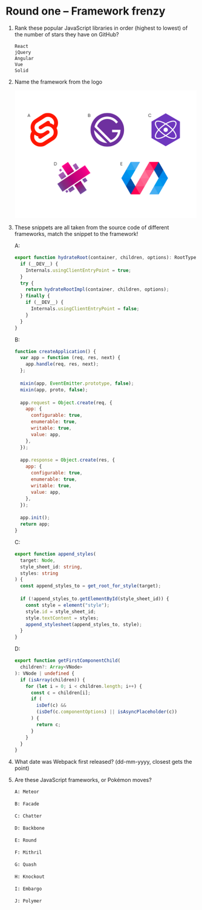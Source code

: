 # Round one – Framework frenzy

1.  Rank these popular JavaScript libraries in order (highest to lowest) of the number of stars they have on GitHub?

        React
        jQuery
        Angular
        Vue
        Solid

2.  Name the framework from the logo

    ![Reference image for question 2, round one](framework-logos.png)

3.  These snippets are all taken from the source code of different frameworks, match the snippet to the framework!

    A:

    ```js
    export function hydrateRoot(container, children, options): RootType {
      if (__DEV__) {
        Internals.usingClientEntryPoint = true;
      }
      try {
        return hydrateRootImpl(container, children, options);
      } finally {
        if (__DEV__) {
          Internals.usingClientEntryPoint = false;
        }
      }
    }
    ```

    B:

    ```js
    function createApplication() {
      var app = function (req, res, next) {
        app.handle(req, res, next);
      };

      mixin(app, EventEmitter.prototype, false);
      mixin(app, proto, false);

      app.request = Object.create(req, {
        app: {
          configurable: true,
          enumerable: true,
          writable: true,
          value: app,
        },
      });

      app.response = Object.create(res, {
        app: {
          configurable: true,
          enumerable: true,
          writable: true,
          value: app,
        },
      });

      app.init();
      return app;
    }
    ```

    C:

    ```ts
    export function append_styles(
      target: Node,
      style_sheet_id: string,
      styles: string
    ) {
      const append_styles_to = get_root_for_style(target);

      if (!append_styles_to.getElementById(style_sheet_id)) {
        const style = element("style");
        style.id = style_sheet_id;
        style.textContent = styles;
        append_stylesheet(append_styles_to, style);
      }
    }
    ```

    D:

    ```ts
    export function getFirstComponentChild(
      children?: Array<VNode>
    ): VNode | undefined {
      if (isArray(children)) {
        for (let i = 0; i < children.length; i++) {
          const c = children[i];
          if (
            isDef(c) &&
            (isDef(c.componentOptions) || isAsyncPlaceholder(c))
          ) {
            return c;
          }
        }
      }
    }
    ```

4.  What date was Webpack first released? (dd-mm-yyyy, closest gets the point)

5.  Are these JavaScript frameworks, or Pokémon moves?

        A: Meteor

        B: Facade

        C: Chatter

        D: Backbone

        E: Round

        F: Mithril

        G: Quash

        H: Knockout

        I: Embargo

        J: Polymer
